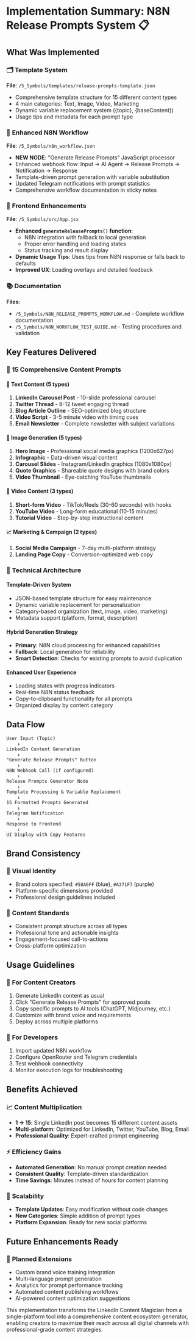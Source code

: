 # Implementation Summary: N8N Release Prompts System 📋

## What Was Implemented

### 🗂️ **Template System**
**File**: `/5_Symbols/templates/release-prompts-template.json`
- Comprehensive template structure for 15 different content types
- 4 main categories: Text, Image, Video, Marketing
- Dynamic variable replacement system ({topic}, {baseContent})
- Usage tips and metadata for each prompt type

### 🔄 **Enhanced N8N Workflow**
**File**: `/5_Symbols/n8n_workflow.json`
- **NEW NODE**: "Generate Release Prompts" JavaScript processor
- Enhanced webhook flow: Input → AI Agent → Release Prompts → Notification → Response
- Template-driven prompt generation with variable substitution
- Updated Telegram notifications with prompt statistics
- Comprehensive workflow documentation in sticky notes

### 🎨 **Frontend Enhancements**
**File**: `/5_Symbols/src/App.jsx`
- **Enhanced `generateReleasePrompts()` function**:
  - N8N integration with fallback to local generation
  - Proper error handling and loading states
  - Status tracking and result display
- **Dynamic Usage Tips**: Uses tips from N8N response or falls back to defaults
- **Improved UX**: Loading overlays and detailed feedback

### 📚 **Documentation**
**Files**: 
- `/5_Symbols/N8N_RELEASE_PROMPTS_WORKFLOW.md` - Complete workflow documentation
- `/5_Symbols/N8N_WORKFLOW_TEST_GUIDE.md` - Testing procedures and validation

## Key Features Delivered

### 🚀 **15 Comprehensive Content Prompts**

#### 📝 Text Content (5 types)
1. **LinkedIn Carousel Post** - 10-slide professional carousel
2. **Twitter Thread** - 8-12 tweet engaging thread  
3. **Blog Article Outline** - SEO-optimized blog structure
4. **Video Script** - 3-5 minute video with timing cues
5. **Email Newsletter** - Complete newsletter with subject variations

#### 🎨 Image Generation (5 types)
1. **Hero Image** - Professional social media graphics (1200x627px)
2. **Infographic** - Data-driven visual content
3. **Carousel Slides** - Instagram/LinkedIn graphics (1080x1080px)
4. **Quote Graphics** - Shareable quote designs with brand colors
5. **Video Thumbnail** - Eye-catching YouTube thumbnails

#### 🎥 Video Content (3 types)
1. **Short-form Video** - TikTok/Reels (30-60 seconds) with hooks
2. **YouTube Video** - Long-form educational (10-15 minutes)
3. **Tutorial Video** - Step-by-step instructional content

#### 📈 Marketing & Campaign (2 types)
1. **Social Media Campaign** - 7-day multi-platform strategy
2. **Landing Page Copy** - Conversion-optimized web copy

### 🔧 **Technical Architecture**

#### **Template-Driven System**
- JSON-based template structure for easy maintenance
- Dynamic variable replacement for personalization
- Category-based organization (text, image, video, marketing)
- Metadata support (platform, format, description)

#### **Hybrid Generation Strategy**
- **Primary**: N8N cloud processing for enhanced capabilities
- **Fallback**: Local generation for reliability
- **Smart Detection**: Checks for existing prompts to avoid duplication

#### **Enhanced User Experience**
- Loading states with progress indicators
- Real-time N8N status feedback
- Copy-to-clipboard functionality for all prompts
- Organized display by content category

## Data Flow

```
User Input (Topic) 
    ↓
LinkedIn Content Generation
    ↓
"Generate Release Prompts" Button
    ↓
N8N Webhook Call (if configured)
    ↓
Release Prompts Generator Node
    ↓
Template Processing & Variable Replacement
    ↓
15 Formatted Prompts Generated
    ↓
Telegram Notification
    ↓
Response to Frontend
    ↓
UI Display with Copy Features
```

## Brand Consistency

### 🎨 **Visual Identity**
- Brand colors specified: `#58A6FF` (blue), `#A371F7` (purple)
- Platform-specific dimensions provided
- Professional design guidelines included

### 📝 **Content Standards**
- Consistent prompt structure across all types
- Professional tone and actionable insights
- Engagement-focused call-to-actions
- Cross-platform optimization

## Usage Guidelines

### 🎯 **For Content Creators**
1. Generate LinkedIn content as usual
2. Click "Generate Release Prompts" for approved posts
3. Copy specific prompts to AI tools (ChatGPT, Midjourney, etc.)
4. Customize with brand voice and requirements
5. Deploy across multiple platforms

### 🔧 **For Developers**
1. Import updated N8N workflow
2. Configure OpenRouter and Telegram credentials
3. Test webhook connectivity
4. Monitor execution logs for troubleshooting

## Benefits Achieved

### 📈 **Content Multiplication**
- **1 → 15**: Single LinkedIn post becomes 15 different content assets
- **Multi-platform**: Optimized for LinkedIn, Twitter, YouTube, Blog, Email
- **Professional Quality**: Expert-crafted prompt engineering

### ⚡ **Efficiency Gains**
- **Automated Generation**: No manual prompt creation needed
- **Consistent Quality**: Template-driven standardization
- **Time Savings**: Minutes instead of hours for content planning

### 🔄 **Scalability**
- **Template Updates**: Easy modification without code changes
- **New Categories**: Simple addition of prompt types
- **Platform Expansion**: Ready for new social platforms

## Future Enhancements Ready

### 🎯 **Planned Extensions**
- Custom brand voice training integration
- Multi-language prompt generation
- Analytics for prompt performance tracking
- Automated content publishing workflows
- AI-powered content optimization suggestions

This implementation transforms the LinkedIn Content Magician from a single-platform tool into a comprehensive content ecosystem generator, enabling creators to maximize their reach across all digital channels with professional-grade content strategies.